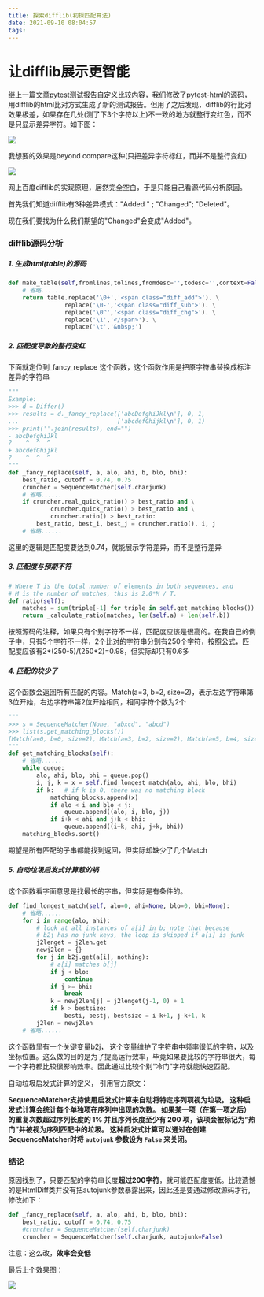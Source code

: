 ```yaml
---
title: 探索difflib(初探匹配算法)
date: 2021-09-10 08:04:57
tags:
---
```


# 让difflib展示更智能

继上一篇文章[pytest测试报告自定义比较内容](https://liji53.github.io/2021/09/09/pytestHtml/)，我们修改了pytest-html的源码，用difflib的html比对方式生成了新的测试报告。但用了之后发现，difflib的行比对效果极差，如果存在几处(测了下3个字符以上)不一致的地方就整行变红色，而不是只显示差异字符。如下图：

![](Images\difflib_org.png)

我想要的效果是beyond compare这种(只把差异字符标红，而并不是整行变红)

![](Images\beyond_compare.png)

网上百度difflib的实现原理，居然完全空白，于是只能自己看源代码分析原因。

首先我们知道difflib有3种差异模式："Added " ; "Changed"; "Deleted"。

现在我们要找为什么我们期望的"Changed"会变成"Added"。

### difflib源码分析

##### 1. 生成html(table)的源码

```python
def make_table(self,fromlines,tolines,fromdesc='',todesc='',context=False,numlines=5):
    # 省略......
    return table.replace('\0+','<span class="diff_add">'). \
                replace('\0-','<span class="diff_sub">'). \
                replace('\0^','<span class="diff_chg">'). \
                replace('\1','</span>'). \
                replace('\t','&nbsp;')
```

##### 2. 匹配度导致的整行变红

下面就定位到_fancy_replace 这个函数，这个函数作用是把原字符串替换成标注差异的字符串

```python
"""	
Example:
>>> d = Differ()
>>> results = d._fancy_replace(['abcDefghiJkl\n'], 0, 1,
...                            ['abcdefGhijkl\n'], 0, 1)
>>> print(''.join(results), end="")
- abcDefghiJkl
?    ^  ^  ^
+ abcdefGhijkl
?    ^  ^  ^
"""
def _fancy_replace(self, a, alo, ahi, b, blo, bhi):
    best_ratio, cutoff = 0.74, 0.75
    cruncher = SequenceMatcher(self.charjunk)
    # 省略......
    if cruncher.real_quick_ratio() > best_ratio and \
            cruncher.quick_ratio() > best_ratio and \
            cruncher.ratio() > best_ratio:
        best_ratio, best_i, best_j = cruncher.ratio(), i, j
    # 省略......
```

这里的逻辑是匹配度要达到0.74，就能展示字符差异，而不是整行差异

##### 3. 匹配度与预期不符

```python
# Where T is the total number of elements in both sequences, and
# M is the number of matches, this is 2.0*M / T.
def ratio(self):
    matches = sum(triple[-1] for triple in self.get_matching_blocks())
    return _calculate_ratio(matches, len(self.a) + len(self.b))
```

按照源码的注释，如果只有个别字符不一样，匹配度应该是很高的。在我自己的例子中，只有5个字符不一样，2个比对的字符串分别有250个字符，按照公式，匹配度应该有2\*(250-5)/(250\*2)=0.98，但实际却只有0.6多

##### 4. 匹配的块少了

这个函数会返回所有匹配的内容。Match(a=3, b=2, size=2)，表示左边字符串第3位开始，右边字符串第2位开始相同，相同字符个数为2个

```python
"""
>>> s = SequenceMatcher(None, "abxcd", "abcd")
>>> list(s.get_matching_blocks())
[Match(a=0, b=0, size=2), Match(a=3, b=2, size=2), Match(a=5, b=4, size=0)]
"""
def get_matching_blocks(self):
    # 省略......
    while queue:
        alo, ahi, blo, bhi = queue.pop()
        i, j, k = x = self.find_longest_match(alo, ahi, blo, bhi)
        if k:   # if k is 0, there was no matching block
            matching_blocks.append(x)
            if alo < i and blo < j:
                queue.append((alo, i, blo, j))
            if i+k < ahi and j+k < bhi:
                queue.append((i+k, ahi, j+k, bhi))
    matching_blocks.sort()
```

期望是所有匹配的子串都能找到返回，但实际却缺少了几个Match

##### 5. 自动垃圾启发式计算惹的祸

这个函数看字面意思是找最长的字串，但实际是有条件的。

```python
def find_longest_match(self, alo=0, ahi=None, blo=0, bhi=None):
    # 省略......
    for i in range(alo, ahi):
        # look at all instances of a[i] in b; note that because
        # b2j has no junk keys, the loop is skipped if a[i] is junk
        j2lenget = j2len.get
        newj2len = {}
        for j in b2j.get(a[i], nothing):
            # a[i] matches b[j]
            if j < blo:
                continue
            if j >= bhi:
                break
            k = newj2len[j] = j2lenget(j-1, 0) + 1
            if k > bestsize:
                besti, bestj, bestsize = i-k+1, j-k+1, k
        j2len = newj2len
    # 省略......
```

这个函数里有一个关键变量b2j， 这个变量维护了字符串中频率很低的字符，以及坐标位置。这么做的目的是为了提高运行效率，毕竟如果要比较的字符串很大，每一个字符都比较很影响效率。因此通过比较个别“冷门”字符就能快速匹配。

自动垃圾启发式计算的定义， 引用官方原文：

**SequenceMatcher支持使用启发式计算来自动将特定序列项视为垃圾。 这种启发式计算会统计每个单独项在序列中出现的次数。 如果某一项（在第一项之后）的重复次数超过序列长度的 1% 并且序列长度至少有 200 项，该项会被标记为“热门”并被视为序列匹配中的垃圾。 这种启发式计算可以通过在创建SequenceMatcher时将 `autojunk` 参数设为 `False` 来关闭。**

### 结论

原因找到了，只要匹配的字符串长度**超过200字符**，就可能匹配度变低。比较遗憾的是HtmlDiff类并没有把autojunk参数暴露出来，因此还是要通过修改源码才行, 修改如下：

```python
def _fancy_replace(self, a, alo, ahi, b, blo, bhi):
    best_ratio, cutoff = 0.74, 0.75
    #cruncher = SequenceMatcher(self.charjunk)
    cruncher = SequenceMatcher(self.charjunk, autojunk=False)
```

注意：这么改，**效率会变低**

最后上个效果图：

![](Images\finial_show.png)



